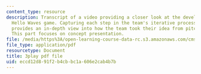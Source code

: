```yaml
---
content_type: resource
description: Transcript of a video providing a closer look at the development of the
  Hello Waves game. Capturing each step in the team's iterative process, the video
  provides an in-depth view into how the team took their idea from pitch to product.
  This part focuses on concept presentation.
file: /media/https%3A/open-learning-course-data-rc.s3.amazonaws.com/cms-611j-creating-video-games-fall-2014/eccd12d891f2b4cbbc1a606e2cab4b7b_lxpXowuUdKw.pdf
file_type: application/pdf
resourcetype: Document
title: 3play pdf file
uid: eccd12d8-91f2-b4cb-bc1a-606e2cab4b7b
---
```

